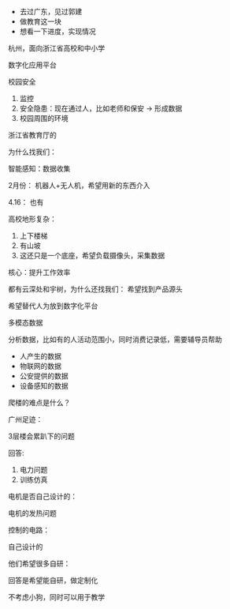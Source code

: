 - 去过广东，见过郭建
- 做教育这一块
- 想看一下进度，实现情况

杭州，面向浙江省高校和中小学

数字化应用平台

校园安全

1. 监控
2. 安全隐患：现在通过人，比如老师和保安 -> 形成数据
3. 校园周围的环境

浙江省教育厅的

为什么找我们：

智能感知：数据收集

2月份：
机器人+无人机，希望用新的东西介入

4.16：
也有

高校地形复杂：
1. 上下楼梯
2. 有山坡
3. 这还只是一个底座，希望负载摄像头，采集数据

核心：提升工作效率

都有云深处和宇树，为什么还找我们：
希望找到产品源头

希望替代人为放到数字化平台


多模态数据

分析数据，比如有的人活动范围小，同时消费记录低，需要辅导员帮助

- 人产生的数据
- 物联网的数据
- 公安提供的数据
- 设备感知的数据

爬楼的难点是什么？

广州足迹：

3层楼会累趴下的问题

回答:

1. 电力问题
2. 训练仿真

电机是否自己设计的：

电机的发热问题

控制的电路：

自己设计的


他们希望很多自研：

回答是希望能自研，做定制化

不考虑小狗，同时可以用于教学
